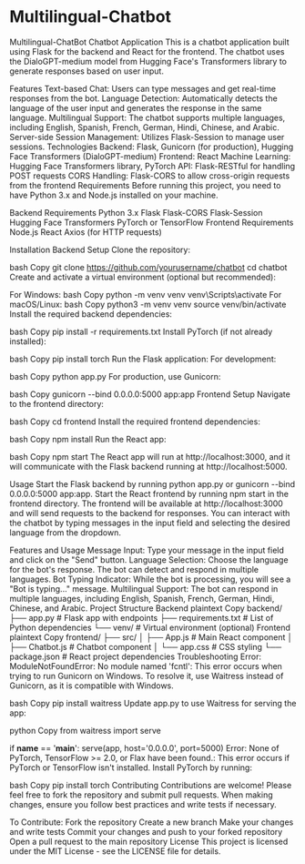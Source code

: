 # Multilingual-Chatbot
Multilingual-ChatBot
Chatbot Application
This is a chatbot application built using Flask for the backend and React for the frontend. The chatbot uses the DialoGPT-medium model from Hugging Face's Transformers library to generate responses based on user input.

Features
Text-based Chat: Users can type messages and get real-time responses from the bot.
Language Detection: Automatically detects the language of the user input and generates the response in the same language.
Multilingual Support: The chatbot supports multiple languages, including English, Spanish, French, German, Hindi, Chinese, and Arabic.
Server-side Session Management: Utilizes Flask-Session to manage user sessions.
Technologies
Backend: Flask, Gunicorn (for production), Hugging Face Transformers (DialoGPT-medium)
Frontend: React
Machine Learning: Hugging Face Transformers library, PyTorch
API: Flask-RESTful for handling POST requests
CORS Handling: Flask-CORS to allow cross-origin requests from the frontend
Requirements
Before running this project, you need to have Python 3.x and Node.js installed on your machine.

Backend Requirements
Python 3.x
Flask
Flask-CORS
Flask-Session
Hugging Face Transformers
PyTorch or TensorFlow
Frontend Requirements
Node.js
React
Axios (for HTTP requests)





Installation
Backend Setup
Clone the repository:

bash
Copy
git clone https://github.com/yourusername/chatbot
cd chatbot
Create and activate a virtual environment (optional but recommended):

For Windows:
bash
Copy
python -m venv venv
venv\Scripts\activate
For macOS/Linux:
bash
Copy
python3 -m venv venv
source venv/bin/activate
Install the required backend dependencies:

bash
Copy
pip install -r requirements.txt
Install PyTorch (if not already installed):

bash
Copy
pip install torch
Run the Flask application: For development:

bash
Copy
python app.py
For production, use Gunicorn:

bash
Copy
gunicorn --bind 0.0.0.0:5000 app:app
Frontend Setup
Navigate to the frontend directory:

bash
Copy
cd frontend
Install the required frontend dependencies:

bash
Copy
npm install
Run the React app:

bash
Copy
npm start
The React app will run at http://localhost:3000, and it will communicate with the Flask backend running at http://localhost:5000.

Usage
Start the Flask backend by running python app.py or gunicorn --bind 0.0.0.0:5000 app:app.
Start the React frontend by running npm start in the frontend directory.
The frontend will be available at http://localhost:3000 and will send requests to the backend for responses. You can interact with the chatbot by typing messages in the input field and selecting the desired language from the dropdown.

Features and Usage
Message Input: Type your message in the input field and click on the "Send" button.
Language Selection: Choose the language for the bot's response. The bot can detect and respond in multiple languages.
Bot Typing Indicator: While the bot is processing, you will see a "Bot is typing..." message.
Multilingual Support: The bot can respond in multiple languages, including English, Spanish, French, German, Hindi, Chinese, and Arabic.
Project Structure
Backend
plaintext
Copy
backend/
├── app.py          # Flask app with endpoints
├── requirements.txt  # List of Python dependencies
└── venv/           # Virtual environment (optional)
Frontend
plaintext
Copy
frontend/
├── src/
│   ├── App.js       # Main React component
│   ├── Chatbot.js   # Chatbot component
│   └── app.css      # CSS styling
└── package.json     # React project dependencies
Troubleshooting
Error: ModuleNotFoundError: No module named 'fcntl': This error occurs when trying to run Gunicorn on Windows. To resolve it, use Waitress instead of Gunicorn, as it is compatible with Windows.

bash
Copy
pip install waitress
Update app.py to use Waitress for serving the app:

python
Copy
from waitress import serve

if __name__ == '__main__':
    serve(app, host='0.0.0.0', port=5000)
Error: None of PyTorch, TensorFlow >= 2.0, or Flax have been found.: This error occurs if PyTorch or TensorFlow isn't installed. Install PyTorch by running:

bash
Copy
pip install torch
Contributing
Contributions are welcome! Please feel free to fork the repository and submit pull requests. When making changes, ensure you follow best practices and write tests if necessary.

To Contribute:
Fork the repository
Create a new branch
Make your changes and write tests
Commit your changes and push to your forked repository
Open a pull request to the main repository
License
This project is licensed under the MIT License - see the LICENSE file for details.
